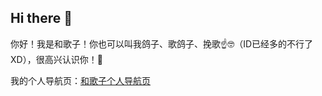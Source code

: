 ## Hi there 👋

你好！我是和歌子！你也可以叫我鸽子、歌鸽子、挽歌☝🤓（ID已经多的不行了XD），很高兴认识你！🥳

我的个人导航页：[和歌子个人导航页](https://al.u311533.nyat.app:32848/)
<!--
**wan0ge/wan0ge** is a ✨ _special_ ✨ repository because its `README.md` (this file) appears on your GitHub profile.

Here are some ideas to get you started:

- 🔭 I’m currently working on ...
- 🌱 I’m currently learning ...
- 👯 I’m looking to collaborate on ...
- 🤔 I’m looking for help with ...
- 💬 Ask me about ...
- 📫 How to reach me: ...
- 😄 Pronouns: ...
- ⚡ Fun fact: ...
-->

